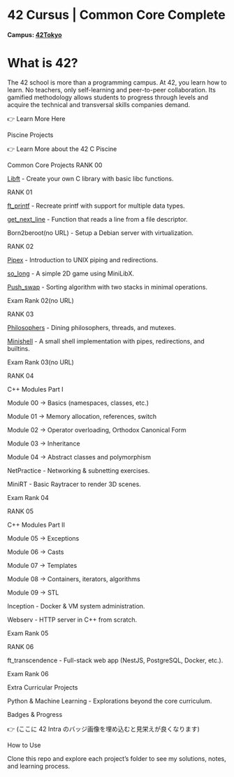 # 42 Cursus | Common Core Complete

#### Campus: [42Tokyo](https://42tokyo.jp/)

# What is 42?

The 42 school is more than a programming campus.
At 42, you learn how to learn. No teachers, only self-learning and peer-to-peer collaboration. Its gamified methodology allows students to progress through levels and acquire the technical and transversal skills companies demand.

👉 Learn More Here

Piscine Projects

👉 Learn More about the 42 C Piscine

Common Core Projects
RANK 00

[Libft](https://github.com/Hen00af/libft) - Create your own C library with basic libc functions.

RANK 01

[ft_printf](https://github.com/Hen00af/ft_printf) - Recreate printf with support for multiple data types.

[get_next_line](https://github.com/Hen00af/get_next_line) - Function that reads a line from a file descriptor.

Born2beroot(no URL) - Setup a Debian server with virtualization.

RANK 02

[Pipex](https://github.com/Hen00af/pipex) - Introduction to UNIX piping and redirections.

[so_long](https://github.com/Hen00af/so-long) - A simple 2D game using MiniLibX.

[Push_swap](https://github.com/Hen00af/push_swap) - Sorting algorithm with two stacks in minimal operations.

Exam Rank 02(no URL)

RANK 03

[Philosophers](https://github.com/Hen00af/philosopher) - Dining philosophers, threads, and mutexes.

[Minishell](https://github.com/Hen00af/minishell) - A small shell implementation with pipes, redirections, and builtins.

Exam Rank 03(no URL)

RANK 04

C++ Modules Part I

Module 00 → Basics (namespaces, classes, etc.)

Module 01 → Memory allocation, references, switch

Module 02 → Operator overloading, Orthodox Canonical Form

Module 03 → Inheritance

Module 04 → Abstract classes and polymorphism

NetPractice - Networking & subnetting exercises.

MiniRT - Basic Raytracer to render 3D scenes.

Exam Rank 04

RANK 05

C++ Modules Part II

Module 05 → Exceptions

Module 06 → Casts

Module 07 → Templates

Module 08 → Containers, iterators, algorithms

Module 09 → STL

Inception - Docker & VM system administration.

Webserv - HTTP server in C++ from scratch.

Exam Rank 05

RANK 06

ft_transcendence - Full-stack web app (NestJS, PostgreSQL, Docker, etc.).

Exam Rank 06

Extra Curricular Projects

Python & Machine Learning - Explorations beyond the core curriculum.

Badges & Progress

👉 (ここに 42 Intra のバッジ画像を埋め込むと見栄えが良くなります)

How to Use

Clone this repo and explore each project’s folder to see my solutions, notes, and learning process.
